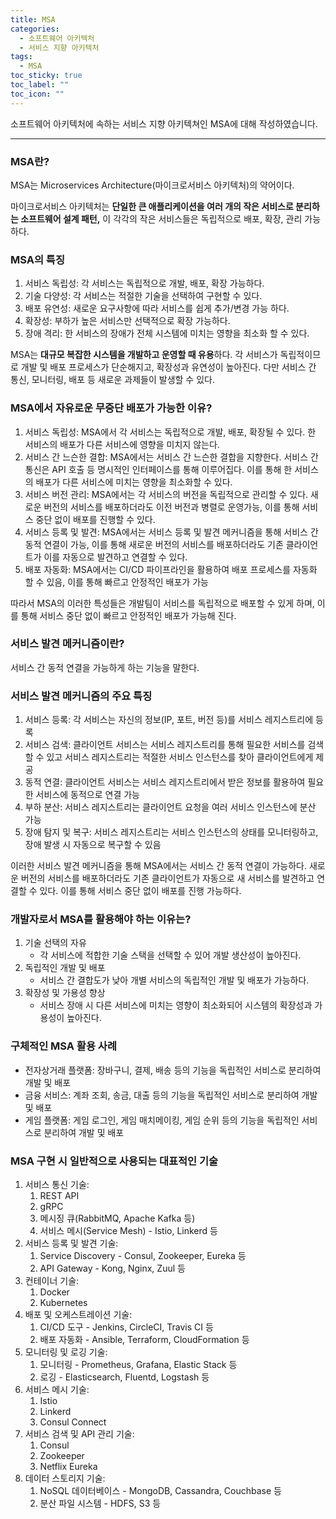 ```yaml
---
title: MSA
categories:
  - 소프트웨어 아키텍처
  - 서비스 지향 아키텍처
tags:
  - MSA
toc_sticky: true
toc_label: ""
toc_icon: ""
---
```


소프트웨어 아키텍처에 속하는 서비스 지향 아키텍쳐인 MSA에 대해 작성하였습니다. 


---

### MSA란?

MSA는 Microservices Architecture(마이크로서비스 아키텍처)의 약어이다.

마이크로서비스 아키텍처는 **단일한 큰 애플리케이션을 여러 개의 작은 서비스로 분리하는 소프트웨어 설계 패턴,** 이 각각의 작은 서비스들은 독립적으로 배포, 확장, 관리 가능하다.

### MSA의 특징

1. 서비스 독립성: 각 서비스는 독립적으로 개발, 배포, 확장 가능하다.
2. 기술 다양성: 각 서비스는 적절한 기술을 선택하여 구현할 수 있다.
3. 배포 유연성: 새로운 요구사항에 따라 서비스를 쉽게 추가/변경 가능 하다.
4. 확장성: 부하가 높은 서비스만 선택적으로 확장 가능하다.
5. 장애 격리: 한 서비스의 장애가 전체 시스템에 미치는 영향을 최소화 할 수 있다.

MSA는 **대규모 복잡한 시스템을 개발하고 운영할 때 유용**하다. 각 서비스가 독립적이므로 개발 및 배포 프로세스가 단순해지고, 확장성과 유연성이 높아진다. 다만 서비스 간 통신, 모니터링, 배포 등 새로운 과제들이 발생할 수 있다.

### MSA에서 자유로운 무중단 배포가 가능한 이유?

1. 서비스 독립성: MSA에서 각 서비스는 독립적으로 개발, 배포, 확장될 수 있다. 한 서비스의 배포가 다른 서비스에 영향을 미치지 않는다.
2. 서비스 간 느슨한 결합: MSA에서는 서비스 간 느슨한 결합을 지향한다. 서비스 간 통신은 API 호출 등 명시적인 인터페이스를 통해 이루어집다. 이를 통해 한 서비스의 배포가 다른 서비스에 미치는 영향을 최소화할 수 있다.
3. 서비스 버전 관리: MSA에서는 각 서비스의 버전을 독립적으로 관리할 수 있다. 새로운 버전의 서비스를 배포하더라도 이전 버전과 병렬로 운영가능, 이를 통해 서비스 중단 없이 배포를 진행할 수 있다.
4. 서비스 등록 및 발견: MSA에서는 서비스 등록 및 발견 메커니즘을 통해 서비스 간 동적 연결이 가능, 이를 통해 새로운 버전의 서비스를 배포하더라도 기존 클라이언트가 이를 자동으로 발견하고 연결할 수 있다.
5. 배포 자동화: MSA에서는 CI/CD 파이프라인을 활용하여 배포 프로세스를 자동화 할 수 있음, 이를 통해 빠르고 안정적인 배포가 가능

따라서 MSA의 이러한 특성들은 개발팀이 서비스를 독립적으로 배포할 수 있게 하며, 이를 통해 서비스 중단 없이 빠르고 안정적인 배포가 가능해 진다.

### 서비스 발견 메커니즘이란?

서비스 간 동적 연결을 가능하게 하는 기능을 말한다.

### 서비스 발견 메커니즘의 주요 특징

1. 서비스 등록: 각 서비스는 자신의 정보(IP, 포트, 버전 등)를 서비스 레지스트리에 등록
2. 서비스 검색: 클라이언트 서비스는 서비스 레지스트리를 통해 필요한 서비스를 검색할 수 있고 서비스 레지스트리는 적절한 서비스 인스턴스를 찾아 클라이언트에게 제공
3. 동적 연결: 클라이언트 서비스는 서비스 레지스트리에서 받은 정보를 활용하여 필요한 서비스에 동적으로 연결 가능
4. 부하 분산: 서비스 레지스트리는 클라이언트 요청을 여러 서비스 인스턴스에 분산 가능
5. 장애 탐지 및 복구: 서비스 레지스트리는 서비스 인스턴스의 상태를 모니터링하고, 장애 발생 시 자동으로 복구할 수 있음

이러한 서비스 발견 메커니즘을 통해 MSA에서는 서비스 간 동적 연결이 가능하다. 새로운 버전의 서비스를 배포하더라도 기존 클라이언트가 자동으로 새 서비스를 발견하고 연결할 수 있다. 이를 통해 서비스 중단 없이 배포를 진행 가능하다.

### 개발자로서 MSA를 활용해야 하는 이유는?

1. 기술 선택의 자유
   - 각 서비스에 적합한 기술 스택을 선택할 수 있어 개발 생산성이 높아진다.
2. 독립적인 개발 및 배포
   - 서비스 간 결합도가 낮아 개별 서비스의 독립적인 개발 및 배포가 가능하다.
3. 확장성 및 가용성 향상
   - 서비스 장애 시 다른 서비스에 미치는 영향이 최소화되어 시스템의 확장성과 가용성이 높아진다.

### 구체적인 MSA 활용 사례

- 전자상거래 플랫폼: 장바구니, 결제, 배송 등의 기능을 독립적인 서비스로 분리하여 개발 및 배포
- 금융 서비스: 계좌 조회, 송금, 대출 등의 기능을 독립적인 서비스로 분리하여 개발 및 배포
- 게임 플랫폼: 게임 로그인, 게임 매치메이킹, 게임 순위 등의 기능을 독립적인 서비스로 분리하여 개발 및 배포

### MSA 구현 시 일반적으로 사용되는 대표적인 기술

1. 서비스 통신 기술:
    1. REST API
    2. gRPC
    3. 메시징 큐(RabbitMQ, Apache Kafka 등)
    4. 서비스 메시(Service Mesh) - Istio, Linkerd 등
2. 서비스 등록 및 발견 기술:
    1. Service Discovery - Consul, Zookeeper, Eureka 등
    2. API Gateway - Kong, Nginx, Zuul 등
3. 컨테이너 기술:
    1. Docker
    2. Kubernetes
4. 배포 및 오케스트레이션 기술:
    1. CI/CD 도구 - Jenkins, CircleCI, Travis CI 등
    2. 배포 자동화 - Ansible, Terraform, CloudFormation 등
5. 모니터링 및 로깅 기술:
    1. 모니터링 - Prometheus, Grafana, Elastic Stack 등
    2. 로깅 - Elasticsearch, Fluentd, Logstash 등
6. 서비스 메시 기술:
    1. Istio
    2. Linkerd
    3. Consul Connect
7. 서비스 검색 및 API 관리 기술:
    1. Consul
    2. Zookeeper
    3. Netflix Eureka
8. 데이터 스토리지 기술:
    1. NoSQL 데이터베이스 - MongoDB, Cassandra, Couchbase 등
    2. 분산 파일 시스템 - HDFS, S3 등